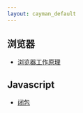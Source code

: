 ```yaml
---
layout: cayman_default
---
```


## 浏览器

- [浏览器工作原理](./browser/index)

## Javascript

- [闭包](./js/bibao)
